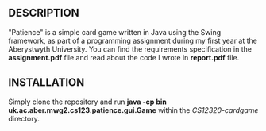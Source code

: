 ## DESCRIPTION

"Patience" is a simple card game written in Java using the Swing framework, as part
of a programming assignment during my first year at the Aberystwyth University.
You can find the requirements specification in the **assignment.pdf** file and
read about the code I wrote in **report.pdf** file.

## INSTALLATION

Simply clone the repository and run
**java -cp bin uk.ac.aber.mwg2.cs123.patience.gui.Game**
within the *CS12320-cardgame* directory.
